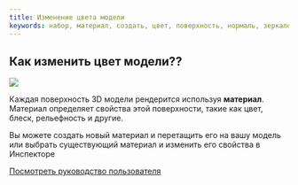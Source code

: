 ```yaml
---
title: Изменение цвета модели
keywords: набор, материал, создать, цвет, поверхность, нормаль, зеркало
---
```


## Как изменить цвет модели??

<img src="https://playcanvas.com/static-assets/instructions/change_material.gif"/>

Каждая поверхность 3D модели рендерится используя **материал**. Материал определяет свойства этой поверхности, такие как цвет, блеск, рельефность и другие.

Вы можете создать новый материал и перетащить его на вашу модель или выбрать существующий материал и изменить его свойства в Инспекторе

<a class="docs" href="http://developer.playcanvas.com/en/user-manual/assets/materials/" target="_blank">Посмотреть руководство пользователя</a>

